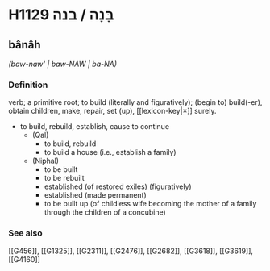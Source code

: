 # H1129 בָּנָה / בנה

## bânâh

_(baw-naw' | baw-NAW | ba-NA)_

### Definition

verb; a primitive root; to build (literally and figuratively); (begin to) build(-er), obtain children, make, repair, set (up), [[lexicon-key|×]] surely.

- to build, rebuild, establish, cause to continue
    - (Qal)
        - to build, rebuild
        - to build a house (i.e., establish a family)
    - (Niphal)
        - to be built
        - to be rebuilt
        - established (of restored exiles) (figuratively)
        - established (made permanent)
        - to be built up (of childless wife becoming the mother of a family through the children of a concubine)
### See also

[[G456]], [[G1325]], [[G2311]], [[G2476]], [[G2682]], [[G3618]], [[G3619]], [[G4160]]

